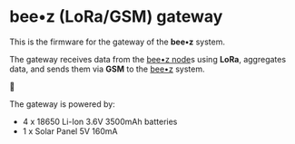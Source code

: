 # **bee•z** (LoRa/GSM) gateway #

This is the firmware for the gateway of the **bee•z** system.

The gateway receives data from the [bee•z node](../nodes)s using **LoRa**, aggregates data, and sends them via **GSM** to the [bee•z](https://beez.link/) system.

🚧

The gateway is powered by:
  - 4 x 18650 Li-Ion 3.6V 3500mAh batteries
  - 1 x Solar Panel 5V 160mA